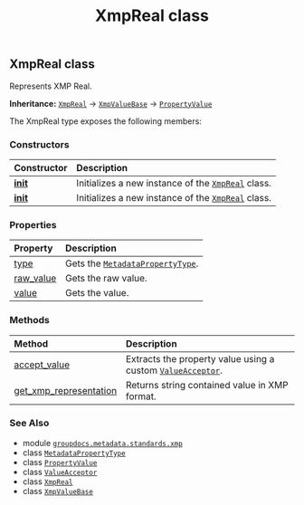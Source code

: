 ﻿---
title: XmpReal class
second_title: GroupDocs.Metadata for Python via .NET API References
description: 
type: docs
url: /python-net/groupdocs.metadata.standards.xmp/xmpreal/
is_root: false
weight: 260
---

## XmpReal class

Represents XMP Real.



**Inheritance:** [`XmpReal`](/metadata/python-net/groupdocs.metadata.standards.xmp/xmpreal) → 
[`XmpValueBase`](/metadata/python-net/groupdocs.metadata.standards.xmp/xmpvaluebase) → 
[`PropertyValue`](/metadata/python-net/groupdocs.metadata.common/propertyvalue)



The XmpReal type exposes the following members:

### Constructors
| Constructor | Description |
| :- | :- |
| [__init__](/metadata/python-net/groupdocs.metadata.standards.xmp/xmpreal/__init__/#float) | Initializes a new instance of the [`XmpReal`](/metadata/python-net/groupdocs.metadata.standards.xmp/xmpreal) class. |
| [__init__](/metadata/python-net/groupdocs.metadata.standards.xmp/xmpreal/__init__/#str) | Initializes a new instance of the [`XmpReal`](/metadata/python-net/groupdocs.metadata.standards.xmp/xmpreal) class. |


### Properties
| Property | Description |
| :- | :- |
| [type](/metadata/python-net/groupdocs.metadata.standards.xmp/xmpreal/type) | Gets the [`MetadataPropertyType`](/metadata/python-net/groupdocs.metadata.common/metadatapropertytype). |
| [raw_value](/metadata/python-net/groupdocs.metadata.standards.xmp/xmpreal/raw_value) | Gets the raw value. |
| [value](/metadata/python-net/groupdocs.metadata.standards.xmp/xmpreal/value) | Gets the value. |


### Methods
| Method | Description |
| :- | :- |
| [accept_value](/metadata/python-net/groupdocs.metadata.standards.xmp/xmpreal/accept_value/#groupdocs.metadata.common.ValueAcceptor) | Extracts the property value using a custom [`ValueAcceptor`](/metadata/python-net/groupdocs.metadata.common/valueacceptor). |
| [get_xmp_representation](/metadata/python-net/groupdocs.metadata.standards.xmp/xmpreal/get_xmp_representation/#) | Returns string contained value in XMP format. |



### See Also
* module [`groupdocs.metadata.standards.xmp`](..)
* class [`MetadataPropertyType`](/metadata/python-net/groupdocs.metadata.common/metadatapropertytype)
* class [`PropertyValue`](/metadata/python-net/groupdocs.metadata.common/propertyvalue)
* class [`ValueAcceptor`](/metadata/python-net/groupdocs.metadata.common/valueacceptor)
* class [`XmpReal`](/metadata/python-net/groupdocs.metadata.standards.xmp/xmpreal)
* class [`XmpValueBase`](/metadata/python-net/groupdocs.metadata.standards.xmp/xmpvaluebase)
